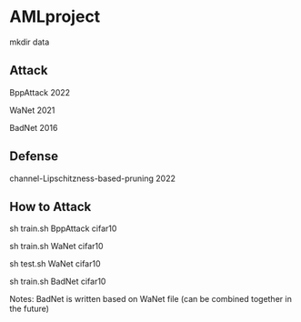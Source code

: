 # AMLproject


mkdir data



## Attack
BppAttack 2022

WaNet 2021

BadNet 2016


## Defense
channel-Lipschitzness-based-pruning 2022






## How to Attack
sh train.sh BppAttack cifar10

sh train.sh WaNet cifar10

sh test.sh WaNet cifar10

sh train.sh BadNet cifar10

Notes: BadNet is written based on WaNet file (can be combined together in the future)
